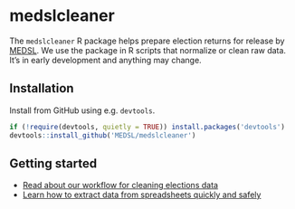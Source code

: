 
<!-- README.md is generated from README.Rmd. Please edit that file -->

# medslcleaner

The `medslcleaner` R package helps prepare election returns for release
by [MEDSL](https://electionlab.mit.edu). We use the package in R scripts
that normalize or clean raw data. It’s in early development and anything
may change.

## Installation

Install from GitHub using e.g. `devtools`.

``` r
if (!require(devtools, quietly = TRUE)) install.packages('devtools')
devtools::install_github('MEDSL/medslcleaner')
```

## Getting started

  - [Read about our workflow for cleaning elections
    data](https://github.com/MEDSL/medslcleaner/blob/master/vignettes/workflow.md)
  - [Learn how to extract data from spreadsheets quickly and
    safely](https://github.com/MEDSL/medslcleaner/blob/master/vignettes/excel.md)
